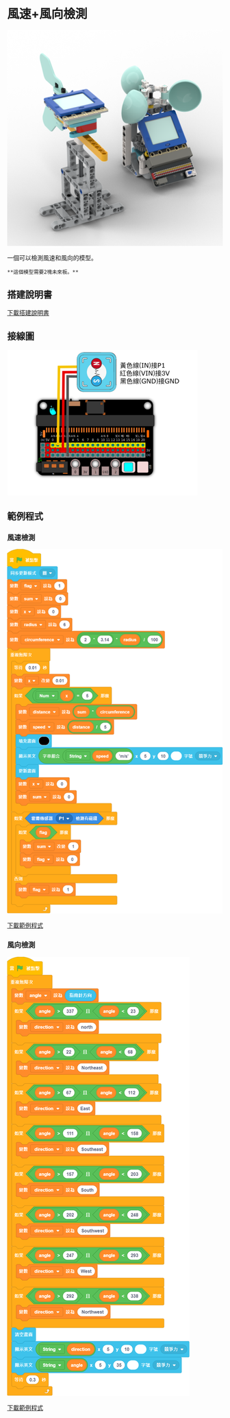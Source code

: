 # 風速+風向檢測

![](./images/windspeed%2Bdirection.png)

一個可以檢測風速和風向的模型。

    **這個模型需要2塊未來板。**

## 搭建說明書

[下載搭建說明書](https://github.com/kittenbothk/kittenbothk/raw/345ada4b3e77923d165c0592a65a5ad5345995c9/Kits/future_weather/instructions/wind_speed+direction.pdf)

## 接線圖

![](./images/windspeed_wiring.png)

## 範例程式

### 風速檢測

![](./images/windspeed_code.png)

[下載範例程式](https://github.com/kittenbothk/kittenbothk/raw/345ada4b3e77923d165c0592a65a5ad5345995c9/Kits/future_weather/sb3/4_windspeed.sb3)

### 風向檢測

![](./images/winddirection_code.png)

[下載範例程式](https://github.com/kittenbothk/kittenbothk/raw/345ada4b3e77923d165c0592a65a5ad5345995c9/Kits/future_weather/sb3/5_winddirection.sb3)